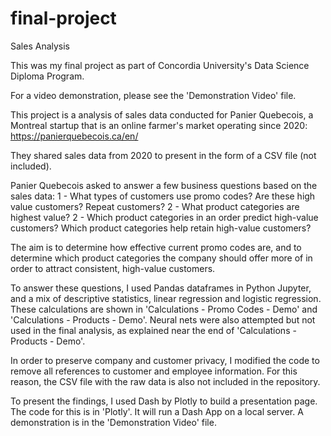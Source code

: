 # final-project
Sales Analysis

This was my final project as part of Concordia University's Data Science Diploma Program.

For a video demonstration, please see the 'Demonstration Video' file.

This project is a analysis of sales data conducted for Panier Quebecois, a Montreal startup that is an online farmer's market operating since 2020: https://panierquebecois.ca/en/

They shared sales data from 2020 to present in the form of a CSV file (not included). 

Panier Quebecois asked to answer a few business questions based on the sales data:
1 - What types of customers use promo codes? Are these high value customers? Repeat customers?
2 - What product categories are highest value?
2 - Which product categories in an order predict high-value customers? Which product categories help retain high-value customers?

The aim is to determine how effective current promo codes are, and to determine which product categories the company should offer more of in order to attract consistent, high-value customers.

To answer these questions, I used Pandas dataframes in Python Jupyter, and a mix of descriptive statistics, linear regression and logistic regression. 
These calculations are shown in 'Calculations - Promo Codes - Demo' and 'Calculations - Products - Demo'.
Neural nets were also attempted but not used in the final analysis, as explained near the end of 'Calculations - Products - Demo'.

In order to preserve company and customer privacy, I modified the code to remove all references to customer and employee information. For this reason, the CSV file with the raw data is also not included in the repository.

To present the findings, I used Dash by Plotly to build a presentation page. The code for this is in 'Plotly'. It will run a Dash App on a local server. A demonstration is in the 'Demonstration Video' file.
